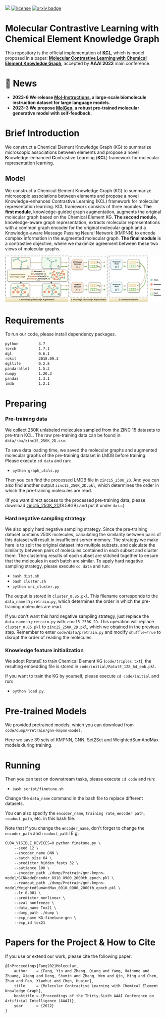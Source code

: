 ![](https://img.shields.io/badge/version-1.0.0-blue)
[![license](https://img.shields.io/github/license/mashape/apistatus.svg?maxAge=2592000)](https://github.com/Fangyin1994/KCL/blob/main/LICENSE)
[![arxiv badge](https://img.shields.io/badge/arxiv-2112.00544-orange)](https://arxiv.org/abs/2112.00544)

<!-- [**中文**](https://github.com/ZJU-Fangyin/KCL/blob/main/README_CN.md) | [**English**](https://github.com/ZJU-Fangyin/KCL)      -->

<!-- 
<p align="center">
    <a href="https://github.com/zjunlp/openue"> <img src="https://raw.githubusercontent.com/zjunlp/openue/master/docs/images/logo_zju_klab.png" width="400"/></a>
</p> -->

# Molecular Contrastive Learning with Chemical Element Knowledge Graph

This repository is the official implementation of [**KCL**](https://github.com/ZJU-Fangyin/KCL), which is model proposed in a paper: **[Molecular Contrastive Learning with Chemical Element Knowledge Graph](https://arxiv.org/abs/2112.00544)**, accepted by **AAAI 2022** main conference. 

<!-- 
# Contributor
Yin Fang, Qiang Zhang, Haihong Yang, Xiang Zhuang, Shumin Deng, Wen Zhang, Ming Qin, Zhuo Chen, Xiaohui Fan, Huajun Chen -->

# 🔔 News 

- **2023-6 We release [Mol-Instructions](https://github.com/zjunlp/Mol-Instructions), a large-scale biomolecule instruction dataset for large language models.**
- **2023-3 We propose [MolGen](https://github.com/zjunlp/MolGen), a robust pre-trained molecular generative model with self-feedback.**

# Brief Introduction
We construct a Chemical Element Knowledge Graph (KG) to summarize microscopic associations between elements and propose a novel **K**nowledge-enhanced **C**ontrastive **L**earning (**KCL**) framework for molecular representation learning. 


## Model
We construct a Chemical Element Knowledge Graph (KG) to summarize microscopic associations between elements and propose a novel Knowledge-enhanced Contrastive Learning (KCL) framework for molecular representation learning. KCL framework consists of three modules. **The first module**, knowledge-guided graph augmentation, augments the original molecular graph based on the Chemical Element KG. **The second module**, knowledge-aware graph representation, extracts molecular representations with a common graph encoder for the original molecular graph and a Knowledge-aware Message Passing Neural Network (KMPNN) to encode complex information in the augmented molecular graph. **The final module** is a contrastive objective, where we maximize agreement between these two views of molecular graphs.

<div align=center><img src="./fig/overview.png" style="zoom:100%;" />
</div>


# Requirements
To run our code, please install dependency packages.
```
python         3.7
torch          1.7.1
dgl            0.6.1
rdkit          2018.09.3
dgllife        0.2.8
pandarallel    1.5.2
numpy          1.20.3
pandas         1.3.1
lmdb           1.2.1
```

# Preparing

### Pre-training data
We collect 250K unlabeled molecules sampled from the ZINC 15 datasets to pre-train KCL. The raw pre-training data can be found in `data/raw/zinc15_250K_2D.csv`.

To save data loading time, we saved the molecular graphs and augmented molecular graphs of the pre-training dataset in LMDB before training. Please execute `cd data` and run:
- `python graph_utils.py`

Then you can find the processed LMDB file in `zinc15_250K_2D`. And you can also find another output `zinc15_250K_2D.pkl`, which determines the order in which the pre-training molecules are read.

(If you want direct access to the processed pre-training data, please download [zinc15_250K_2D](https://drive.google.com/drive/folders/1upVs800OQXLVAUmJRT1adxelrmmPw_y1?usp=sharing)(8.58GB) and put it under `data`.)



### Hard negative sampling strategy
We also apply hard negative sampling strategy. Since the pre-training dataset contains 250K molecules, calculating the similarity between pairs of this dataset will result in insufficient server memory. The strategy we make here is to split the original dataset into multiple subsets, and calculate the similarity between pairs of molecules contained in each subset and cluster them. The clustering results of each subset are stitched together to ensure that the molecules in each batch are similar. To apply hard negative sampling strategy, please execute `cd data` and run:
- `bash dist.sh`
- `bash cluster.sh`
- `python uni_cluster.py`


The output is stored in `cluster_0.85.pkl`. This filename corresponds to the `data_name` in `pretrain.py`, which determines the order in which the pre-training molecules are read.

If you don't want this hard negative sampling strategy, just replace the `data_name` in `pretrain.py` with `zinc15_250K_2D`. This operation will replace `cluster_0.85.pkl` to  `zinc15_250K_2D.pkl`, which we obtained in the previous step. Remember to enter `code/data/pretrain.py` and modify `shuffle=True` to disrupt the order of reading the molecules.

### Knowledge feature initialization
We adopt RotateE to train Chemical Element KG (`code/triples.txt`), the resulting embedding file is stored in `code/initial/RotatE_128_64_emb.pkl`.

If you want to train the KG by yourself, please execute `cd code/initial` and run:
- `python load.py`.


# Pre-trained Models

We provided pretrained models, which you can download from `code/dump/Pretrain/gnn-kmpnn-model`. 

Here we save 39 sets of KMPNN, GNN, Set2Set and WeightedSumAndMax models during training.


<!-- # Pre-training

If you want to pretrain the model by yourself, please execute `cd code` and run:
- `bash script/pretrain.sh` -->


# Running

Then you can test on downstream tasks, please execute `cd code` and run:
- `bash script/finetune.sh`

Change the `data_name` command in the bash file to replace different datasets. 

You can also specify the `encoder_name`, `training rate`, `encoder path`, `readout_path`, etc. in this bash file. 

Note that if you change the `encoder_name`, don't forget to change the `encoder_path` and `readout_path`! 
E.g:
```
CUDA_VISIBLE_DEVICES=0 python finetune.py \
    --seed 12 \
    --encoder_name GNN \
    --batch_size 64 \
    --predictor_hidden_feats 32 \
    --patience 100 \
    --encoder_path ./dump/Pretrain/gnn-kmpnn-model/GCNNodeEncoder_0910_0900_2000th_epoch.pkl \
    --readout_path ./dump/Pretrain/gnn-kmpnn-model/WeightedSumAndMax_0910_0900_2000th_epoch.pkl \
    --lr 0.001 \
    --predictor nonlinear \
    --eval nonfreeze \
    --data_name Tox21 \
    --dump_path ./dump \
    --exp_name KG-finetune-gnn \
    --exp_id tox21
```


# Papers for the Project & How to Cite
If you use or extend our work, please cite the following paper:
```
@InProceedings{Fang2021Molecular,
    author    = {Fang, Yin and Zhang, Qiang and Yang, Haihong and Zhuang, Xiang and Deng, Shumin and Zhang, Wen and Qin, Ming and Chen, Zhuo and Fan, Xiaohui and Chen, Huajun},
    title     = {Molecular Contrastive Learning with Chemical Element Knowledge Graph},
    booktitle = {Proceedings of the Thirty-Sixth AAAI Conference on Artificial Intelligence (AAAI)},
    year      = {2022}
}
```




